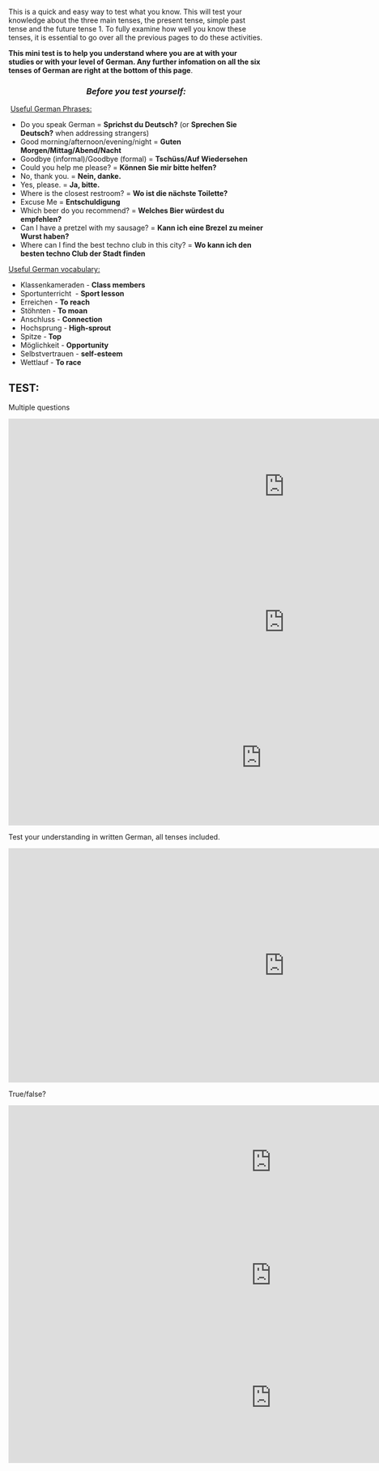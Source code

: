 <p style="text-align: left;">This is a quick and easy way to test what you know. This will test your knowledge about the three main tenses, the present tense, simple past tense and the future tense 1. To fully examine how well you know these tenses, it is essential to go over all the previous pages to do these activities.</p>
<p style="text-align: left;"><strong>This mini test is to help you understand where you are at with your studies or with your level of German. Any further infomation on all the six tenses of German are right at the bottom of this page</strong>.</p>
<h3 style="text-align: center;"><em>Before you test yourself:</em></h3>
<p>&nbsp;<span style="text-decoration: underline;">Useful German Phrases:</span>&nbsp; &nbsp; &nbsp;</p>
<ul>
<li>Do you speak German =&nbsp;<strong>Sprichst du Deutsch?</strong>&nbsp;(or&nbsp;<strong>Sprechen Sie Deutsch?</strong>&nbsp;when addressing strangers)</li>
<li>Good morning/afternoon/evening/night =&nbsp;<strong>Guten Morgen/Mittag/Abend/Nacht</strong></li>
<li>Goodbye (informal)/Goodbye (formal) =&nbsp;<strong>Tsch&uuml;ss/Auf Wiedersehen</strong></li>
<li>Could you help me please? =&nbsp;<strong>K&ouml;nnen Sie mir bitte helfen?</strong></li>
<li>No, thank you. =&nbsp;<strong>Nein, danke.</strong></li>
<li>Yes, please. =&nbsp;<strong>Ja, bitte.</strong></li>
<li>Where is the closest restroom? =&nbsp;<strong>Wo ist die n&auml;chste Toilette?</strong></li>
<li>Excuse Me =&nbsp;<strong>Entschuldigung</strong></li>
<li>Which beer do you recommend? =&nbsp;<strong>Welches Bier w&uuml;rdest du empfehlen?</strong></li>
<li>Can I have a pretzel with my sausage? =&nbsp;<strong>Kann ich eine Brezel zu meiner Wurst haben?</strong></li>
<li>Where can I find the best techno club in this city? =&nbsp;<strong>Wo kann ich den besten techno Club der Stadt finden</strong></li>
</ul>
<p><span style="text-decoration: underline;">Useful German vocabulary:</span></p>
<ul>
<li>Klassenkameraden - <strong>Class members&nbsp;</strong></li>
<li>Sportunterricht&nbsp; - <strong>Sport lesson&nbsp;</strong></li>
<li>Erreichen - <strong>To reach</strong></li>
<li>St&ouml;hnten - <strong>To moan</strong></li>
<li>Anschluss - <strong>Connection</strong></li>
<li>Hochsprung - <strong>High-sprout</strong></li>
<li>Spitze -<strong> Top</strong></li>
<li>M&ouml;glichkeit - <strong>Opportunity</strong></li>
<li>Selbstvertrauen - <strong>self-esteem</strong></li>
<li>Wettlauf - <strong>To race</strong></li>
</ul>
<h2>TEST:</h2>
<p> Multiple questions </p>
<iframe src="https://h5p.org/h5p/embed/688687" width="1090" height="268" frameborder="0" allowfullscreen="allowfullscreen"></iframe><script src="https://h5p.org/sites/all/modules/h5p/library/js/h5p-resizer.js" charset="UTF-8"></script>
<iframe src="https://h5p.org/h5p/embed/689377" width="1090" height="268" frameborder="0" allowfullscreen="allowfullscreen"></iframe><script src="https://h5p.org/sites/all/modules/h5p/library/js/h5p-resizer.js" charset="UTF-8"></script>
<iframe src="https://h5p.org/h5p/embed/689384" width="1000" height="268" frameborder="0" allowfullscreen="allowfullscreen"></iframe><script src="https://h5p.org/sites/all/modules/h5p/library/js/h5p-resizer.js" charset="UTF-8"></script>

<p> Test your understanding in written German, all tenses included.</p>
<iframe src="https://h5p.org/h5p/embed/689332" width="1090" height="463" frameborder="0" allowfullscreen="allowfullscreen"></iframe><script src="https://h5p.org/sites/all/modules/h5p/library/js/h5p-resizer.js" charset="UTF-8"></script>

<p> True/false? </p>
<iframe src="https://h5p.org/h5p/embed/689391" width="1037" height="224" frameborder="0" allowfullscreen="allowfullscreen"></iframe><script src="https://h5p.org/sites/all/modules/h5p/library/js/h5p-resizer.js" charset="UTF-8"></script>
<iframe src="https://h5p.org/h5p/embed/689388" width="1037" height="224" frameborder="0" allowfullscreen="allowfullscreen"></iframe><script src="https://h5p.org/sites/all/modules/h5p/library/js/h5p-resizer.js" charset="UTF-8"></script>
<iframe src="https://h5p.org/h5p/embed/689392" width="1037" height="259" frameborder="0" allowfullscreen="allowfullscreen"></iframe><script src="https://h5p.org/sites/all/modules/h5p/library/js/h5p-resizer.js" charset="UTF-8"></script>




